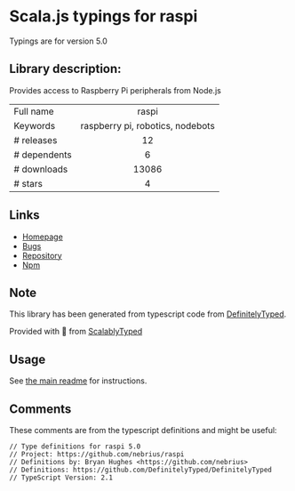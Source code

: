 
# Scala.js typings for raspi

Typings are for version 5.0

## Library description:
Provides access to Raspberry Pi peripherals from Node.js

|                    |                 |
| ------------------ | :-------------: |
| Full name          | raspi |
| Keywords           | raspberry pi, robotics, nodebots |
| # releases         | 12 |
| # dependents       | 6 |
| # downloads        | 13086 |
| # stars            | 4 |

## Links
- [Homepage](https://github.com/nebrius/raspi)
- [Bugs](https://github.com/nebrius/raspi/issues)
- [Repository](https://github.com/nebrius/raspi)
- [Npm](https://www.npmjs.com/package/raspi)
    


## Note
This library has been generated from typescript code from [DefinitelyTyped](https://definitelytyped.org).

Provided with :purple_heart: from [ScalablyTyped](https://github.com/oyvindberg/ScalablyTyped)

## Usage
See [the main readme](../../readme.md) for instructions.

## Comments

These comments are from the typescript definitions and might be useful:
```
// Type definitions for raspi 5.0
// Project: https://github.com/nebrius/raspi
// Definitions by: Bryan Hughes <https://github.com/nebrius>
// Definitions: https://github.com/DefinitelyTyped/DefinitelyTyped
// TypeScript Version: 2.1

```

